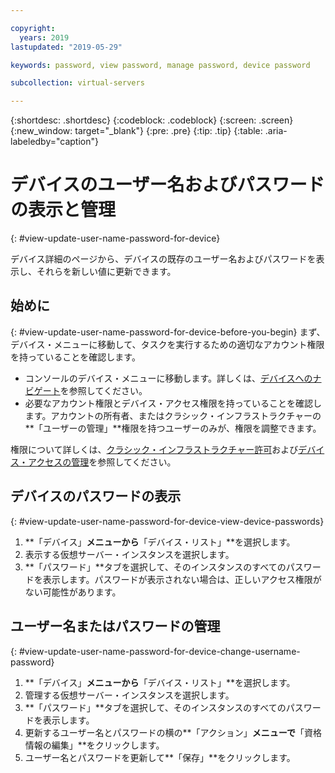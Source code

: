 ```yaml
---

copyright:
  years: 2019
lastupdated: "2019-05-29"

keywords: password, view password, manage password, device password

subcollection: virtual-servers

---
```


{:shortdesc: .shortdesc}
{:codeblock: .codeblock}
{:screen: .screen}
{:new_window: target="_blank"}
{:pre: .pre}
{:tip: .tip}
{:table: .aria-labeledby="caption"}

# デバイスのユーザー名およびパスワードの表示と管理
{: #view-update-user-name-password-for-device}

デバイス詳細のページから、デバイスの既存のユーザー名およびパスワードを表示し、それらを新しい値に更新できます。

## 始めに
{: #view-update-user-name-password-for-device-before-you-begin}
まず、デバイス・メニューに移動して、タスクを実行するための適切なアカウント権限を持っていることを確認します。 

* コンソールのデバイス・メニューに移動します。詳しくは、[デバイスへのナビゲート](/docs/vsi?topic=virtual-servers-navigating-devices)を参照してください。
* 必要なアカウント権限とデバイス・アクセス権限を持っていることを確認します。アカウントの所有者、またはクラシック・インフラストラクチャーの**「ユーザーの管理」**権限を持つユーザーのみが、権限を調整できます。 

権限について詳しくは、[クラシック・インフラストラクチャー許可](/docs/iam?topic=iam-infrapermission#infrapermission)および[デバイス・アクセスの管理](/docs/vsi?topic=virtual-servers-managing-device-access)を参照してください。

## デバイスのパスワードの表示
{: #view-update-user-name-password-for-device-view-device-passwords}

1. **「デバイス」**メニューから**「デバイス・リスト」**を選択します。
2. 表示する仮想サーバー・インスタンスを選択します。
3. **「パスワード」**タブを選択して、そのインスタンスのすべてのパスワードを表示します。パスワードが表示されない場合は、正しいアクセス権限がない可能性があります。 

## ユーザー名またはパスワードの管理
{: #view-update-user-name-password-for-device-change-username-password}

1. **「デバイス」**メニューから**「デバイス・リスト」**を選択します。
2. 管理する仮想サーバー・インスタンスを選択します。
3. **「パスワード」**タブを選択して、そのインスタンスのすべてのパスワードを表示します。
4. 更新するユーザー名とパスワードの横の**「アクション」**メニューで**「資格情報の編集」**をクリックします。 
5. ユーザー名とパスワードを更新して**「保存」**をクリックします。 
